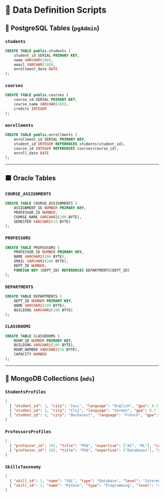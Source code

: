 
# 📘 Data Definition Scripts

## 🐘 PostgreSQL Tables (`pgAdmin`)

### `students`
```sql
CREATE TABLE public.students (
    student_id SERIAL PRIMARY KEY,
    name VARCHAR(100),
    email VARCHAR(100),
    enrollment_date DATE
);
```

### `courses`
```sql
CREATE TABLE public.courses (
    course_id SERIAL PRIMARY KEY,
    course_name VARCHAR(100),
    credits INTEGER
);
```

### `enrollments`
```sql
CREATE TABLE public.enrollments (
    enrollment_id SERIAL PRIMARY KEY,
    student_id INTEGER REFERENCES students(student_id),
    course_id INTEGER REFERENCES courses(course_id),
    enroll_date DATE
);
```

---

## 🟧 Oracle Tables

### `COURSE_ASSIGNMENTS`
```sql
CREATE TABLE COURSE_ASSIGNMENTS (
    ASSIGNMENT_ID NUMBER PRIMARY KEY,
    PROFESSOR_ID NUMBER,
    COURSE_NAME VARCHAR2(100 BYTE),
    SEMESTER VARCHAR2(15 BYTE)
);
```

### `PROFESSORS`
```sql
CREATE TABLE PROFESSORS (
    PROFESSOR_ID NUMBER PRIMARY KEY,
    NAME VARCHAR2(100 BYTE),
    EMAIL VARCHAR2(100 BYTE),
    DEPT_ID NUMBER,
    FOREIGN KEY (DEPT_ID) REFERENCES DEPARTMENTS(DEPT_ID)
);
```

### `DEPARTMENTS`
```sql
CREATE TABLE DEPARTMENTS (
    DEPT_ID NUMBER PRIMARY KEY,
    NAME VARCHAR2(100 BYTE),
    BUILDING VARCHAR2(100 BYTE)
);
```

### `CLASSROOMS`
```sql
CREATE TABLE CLASSROOMS (
    ROOM_ID NUMBER PRIMARY KEY,
    BUILDING VARCHAR2(100 BYTE),
    ROOM_NUMBER VARCHAR2(10 BYTE),
    CAPACITY NUMBER
);
```

---

## 🍃 MongoDB Collections (`mds`)

### `StudentsProfiles`
```json
[
  { "student_id": 1, "city": "Iasi", "language": "English", "gpa": 9.3 },
  { "student_id": 2, "city": "Cluj", "language": "German", "gpa": 8.7 },
  { "student_id": 3, "city": "Bucharest", "language": "French", "gpa": 9.1 }
]
```

### `ProfessorsProfiles`
```json
[
  { "professor_id": 101, "title": "PhD", "expertise": ["AI", "ML"], "country": "Romania" },
  { "professor_id": 102, "title": "PhD", "expertise": ["Databases"], "country": "Germany" }
]
```

### `SkillsTaxonomy`
```json
[
  { "skill_id": 1, "name": "SQL", "type": "Database", "level": "Intermediate" },
  { "skill_id": 2, "name": "Python", "type": "Programming", "level": "Advanced" }
]
```
